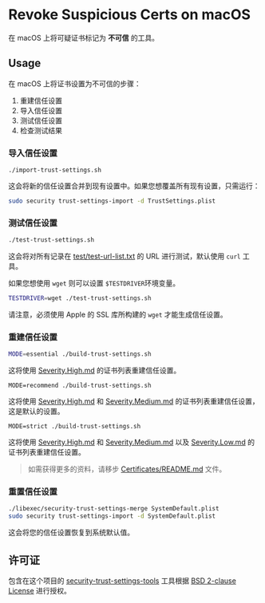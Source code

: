 # Revoke Suspicious Certs on macOS
在 macOS 上将可疑证书标记为 **不可信** 的工具。

## Usage
在 macOS 上将证书设置为不可信的步骤：
1. 重建信任设置
2. 导入信任设置
3. 测试信任设置
4. 检查测试结果

### 导入信任设置
```
./import-trust-settings.sh
```
这会将新的信任设置合并到现有设置中。如果您想覆盖所有现有设置，只需运行：
``` sh
sudo security trust-settings-import -d TrustSettings.plist
```

### 测试信任设置
``` sh
./test-trust-settings.sh
```
这会将对所有记录在 [test/test-url-list.txt](test/test-url-list.txt) 的 URL 进行测试，默认使用 `curl` 工具。

如果您想使用 `wget` 则可以设置 `$TESTDRIVER`环境变量。
``` sh
TESTDRIVER=wget ./test-trust-settings.sh
```
请注意，必须使用 Apple 的 SSL 库所构建的 `wget` 才能生成信任设置。

### 重建信任设置
``` sh
MODE=essential ./build-trust-settings.sh
```
这将使用 [Severity.High.md](../Shared/Certificates/Severity.High.md) 的证书列表重建信任设置。
```
MODE=recommend ./build-trust-settings.sh
```
这将使用 [Severity.High.md](../Shared/Certificates/Severity.High.md) 和 [Severity.Medium.md](../Shared/Certificates/Severity.Medium.md) 的证书列表重建信任设置，这是默认的设置。
```
MODE=strict ./build-trust-settings.sh
```
这将使用 [Severity.High.md](../Shared/Certificates/Severity.High.md) 和 [Severity.Medium.md](../Shared/Certificates/Severity.Medium.md) 以及 [Severity.Low.md](../Shared/Certificates/Severity.Low.md) 的证书列表重建信任设置。
> 如需获得更多的资料，请移步 [Certificates/README.md](../Shared/Certificates/README.md) 文件。

### 重置信任设置
``` sh
./libexec/security-trust-settings-merge SystemDefault.plist
sudo security trust-settings-import -d SystemDefault.plist
```
这会将您的信任设置恢复到系统默认值。

## 许可证
包含在这个项目的 [security-trust-settings-tools](https://github.com/ntkme/security-trust-settings-tools) 工具根据 [BSD 2-clause License](./LICENSE) 进行授权。
